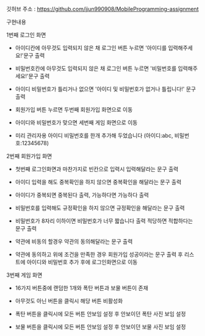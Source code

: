깃허브 주소 : https://github.com/jjun990908/MobileProgramming-assignment


구현내용

1번째 로그인 화면
 - 아이디칸에 아무것도 입력되지 않은 채 로그인 버튼 누르면 '아이디를 입력해주세요!'문구 출력
 - 비밀번호칸에 아무것도 입력되지 않은 채 로그인 버튼 누르면 '비밀번호를 입력해주세요!'문구 출력
 - 아이디 비밀번호가 틀리거나 없으면 '아이디 및 비밀번호가 없거나 틀립니다!' 문구 출력

 - 회원가입 버튼 누르면 두번째 회원가입 화면으로 이동
 - 아이디와 비밀번호가 맞으면 세번째 게임 화면으로 이동

 - 미리 관리자용 아이디 비밀번호를 한개 추가해 두었습니다 (아이디:abc, 비밀번호:12345678)


2번째 회원가입 화면
 - 첫번째 로그인화면과 마찬가지로 빈칸으로 입력시 입력해달라는 문구 출력

 - 아이디 입력을 해도 중복확인을 하지 않으면 중복확인을 해달라는 문구 출력
 - 아이디가 중복되면 중복된다 출력, 가능하다면 가능하다 출력

 - 비밀번호를 입력해도 규정확인을 하지 않으면 규정확인을 해달라는 문구 출력
 - 비밀번호가 8자리 이하이면 비밀번호가 너무 짧습니다 출력 적당하면 적합하다는 문구 출력

 - 약관에 비동의 할경우 약관의 동의해달라는 문구 출력
 - 약관에 동의하고 위에 조건을 만족한 경우 회원가입 성공이라는 문구 출력 후 리스트에 아이디와
   비밀번호 추가 후에 로그인화면으로 이동

3번째 게임 화면
 - 16가지 버튼중에 랜덤한 1개와 폭탄 버튼과 보물 버튼이 존재

 - 아무것도 아닌 버튼을 클릭시 해당 버튼 비활성화
 - 폭탄 버튼을 클릭시에 모든 버튼 안보임 설정 후 안보이던 폭탄 사진 보임 설정
 - 보물 버튼을 클릭시에 모든 버튼 안보임 설정 후 안보이던 보물 사진 보임 설정
